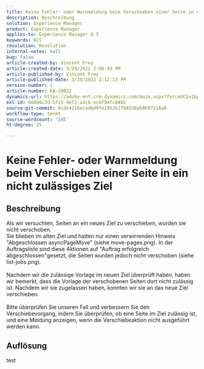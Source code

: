 ```yaml
---
title: Keine Fehler- oder Warnmeldung beim Verschieben einer Seite in ein nicht zulässiges Ziel
description: Beschreibung
solution: Experience Manager
product: Experience Manager
applies-to: Experience Manager 6.5
keywords: KCS
resolution: Resolution
internal-notes: null
bug: false
article-created-by: Vincent Frey
article-created-date: 3/29/2022 2:08:43 PM
article-published-by: Vincent Frey
article-published-date: 3/29/2022 2:12:13 PM
version-number: 1
article-number: KA-19022
dynamics-url: https://adobe-ent.crm.dynamics.com/main.aspx?forceUCI=1&pagetype=entityrecord&etn=knowledgearticle&id=cb6c75bb-69af-ec11-9840-0022480bd820
exl-id: 66086c3d-bf15-4ef2-a2c6-ecbf94fc84b5
source-git-commit: 0c3e421beca46d9fe1952b1f98538a50697216a0
workflow-type: tm+mt
source-wordcount: '145'
ht-degree: 2%

---
```


# Keine Fehler- oder Warnmeldung beim Verschieben einer Seite in ein nicht zulässiges Ziel

## Beschreibung

Als wir versuchten, Seiten an ein neues Ziel zu verschieben, wurden sie nicht verschoben.<br>Sie blieben im alten Ziel und hatten nur einen verwirrenden Hinweis &quot;Abgeschlossen asyncPageMove&quot; (siehe move-pages.png). In der Auftragsliste sind diese Aktionen auf &quot;Auftrag erfolgreich abgeschlossen&quot;gesetzt, die Seiten wurden jedoch nicht verschoben (siehe list-jobs.png).<br><br>Nachdem wir die zulässige Vorlage im neuen Ziel überprüft haben, haben wir bemerkt, dass die Vorlage der verschobenen Seiten dort nicht zulässig ist. Nachdem wir sie zugelassen haben, konnten wir sie an das neue Ziel verschieben.<br><br>Bitte überprüfen Sie unseren Fall und verbessern Sie den Verschiebevorgang, indem Sie überprüfen, ob eine Seite im Ziel zulässig ist, und eine Meldung anzeigen, wenn die Verschiebeaktion nicht ausgeführt werden kann.

## Auflösung


test
